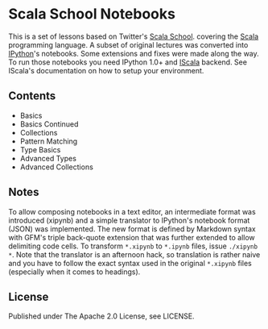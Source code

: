 # Scala School Notebooks

This is a set of lessons based on Twitter's [Scala School](https://github.com/twitter/scala_school).
covering the [Scala](http://scala-lang.org) programming language. A subset
of original lectures was converted into [IPython](http://ipython.org)'s
notebooks. Some extensions and fixes were made along the way. To run those
notebooks you need IPython 1.0+ and [IScala](https://github.com/mattpap/IScala)
backend. See IScala's documentation on how to setup your environment.

## Contents

* Basics
* Basics Continued
* Collections
* Pattern Matching
* Type Basics
* Advanced Types
* Advanced Collections

## Notes

To allow composing notebooks in a text editor, an intermediate format was
introduced (xipynb) and a simple translator to IPython's notebook format
(JSON) was implemented. The new format is defined by Markdown syntax with
GFM's triple back-quote extension that was further extended to allow delimiting
code cells. To transform `*.xipynb` to `*.ipynb` files, issue `./xipynb *`.
Note that the translator is an afternoon hack, so translation is rather naive
and you have to follow the exact syntax used in the original `*.xipynb` files
(especially when it comes to headings).

## License

Published under The Apache 2.0 License, see LICENSE.
